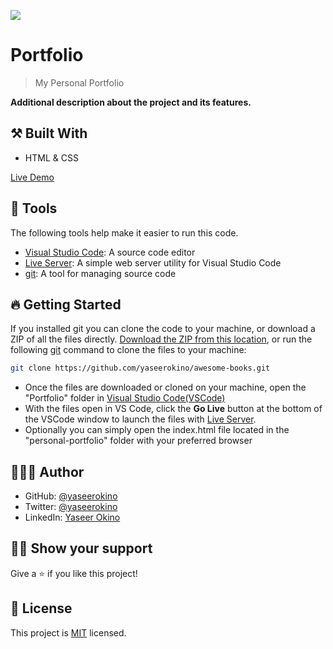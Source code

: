 ![](https://img.shields.io/badge/Microverse-blueviolet)

# Portfolio

> My Personal Portfolio

**Additional description about the project and its features.**

## ⚒️ Built With

- HTML & CSS

[Live Demo](https://yaseerokino.github.io/awesome-books/)

## 🧰 Tools

The following tools help make it easier to run this code.

- [Visual Studio Code](https://code.visualstudio.com/): A source code editor
- [Live Server](https://marketplace.visualstudio.com/items?itemName=ritwickdey.LiveServer): A simple web server utility for Visual Studio Code
- [git](https://git-scm.com/downloads): A tool for managing source code

## 🔥 Getting Started

If you installed git you can clone the code to your machine, or download a ZIP of all the files directly.
[Download the ZIP from this location](https://github.com/yaseerokino/awesome-books/archive/refs/heads/main.zip), or run the following [git](https://git-scm.com/downloads) command to clone the files to your machine:

```bash
git clone https://github.com/yaseerokino/awesome-books.git
```

- Once the files are downloaded or cloned on your machine, open the "Portfolio" folder in [Visual Studio Code(VSCode)](https://code.visualstudio.com/)
- With the files open in VS Code, click the **Go Live** button at the bottom of the VSCode window to launch the files with [Live Server](https://marketplace.visualstudio.com/items?itemName=ritwickdey.LiveServer).
- Optionally you can simply open the index.html file located in the "personal-portfolio" folder with your preferred browser

## 🙎🏾‍♂️ Author

- GitHub: [@yaseerokino](https://github.com/yaseerokino)
- Twitter: [@yaseerokino](https://twitter.com/yaseerokino)
- LinkedIn: [Yaseer Okino](https://linkedin.com/in/yaseerokino)

## 👊🏾 Show your support

Give a ⭐️ if you like this project!

## 📝 License

This project is [MIT](./LICENSE) licensed.
